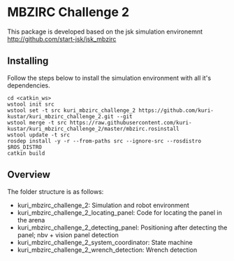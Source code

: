 # MBZIRC Challenge 2

This package is developed based on the jsk simulation environemnt http://github.com/start-jsk/jsk_mbzirc

## Installing

Follow the steps below to install the simulation environment with all it's dependencies.

```
cd <catkin_ws>
wstool init src
wstool set -t src kuri_mbzirc_challenge_2 https://github.com/kuri-kustar/kuri_mbzirc_challenge_2.git --git
wstool merge -t src https://raw.githubusercontent.com/kuri-kustar/kuri_mbzirc_challenge_2/master/mbzirc.rosinstall
wstool update -t src
rosdep install -y -r --from-paths src --ignore-src --rosdistro $ROS_DISTRO
catkin build
```

## Overview

The folder structure is as follows:

* kuri_mbzirc_challenge_2: Simulation and robot environment
* kuri_mbzirc_challenge_2_locating_panel: Code for locating the panel in the arena
* kuri_mbzirc_challenge_2_detecting_panel: Positioning after detecting the panel; nbv + vision panel detection
* kuri_mbzirc_challenge_2_system_coordinator: State machine
* kuri_mbzirc_challenge_2_wrench_detection: Wrench detection